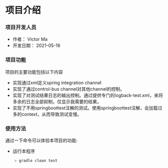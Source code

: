 # 项目介绍
### 项目开发人员
* 作者： Victor Ma
* 开发日期： 2021-05-16

### 项目功能
项目的主要功能包括以下内容

* 实现通过xml定义spring integration channel
* 实现了通过control-bus channel对其他channel的控制。
* 实现了对测试结果日志的输出控制。通过提供专门的logback-test.xml，来将多余的日志全部抑制，仅显示我需要的结果。
* 实现了不用springboottest注解的测试。使用springboottest注解，会加载过多的context，从而导致测试变慢。

### 使用方法
通过一下命令可以体验本项目的功能:

* 运行本程序
```bash
    > gradle clean test
```
